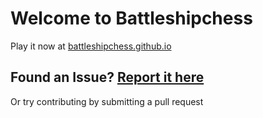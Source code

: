 # Welcome to Battleshipchess
Play it now at [battleshipchess.github.io](https://battleshipchess.github.io/)
## Found an Issue? [Report it here](https://github.com/battleshipchess/battleshipchess.github.io/issues)
Or try contributing by submitting a pull request
